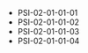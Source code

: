 <!--
    ATTENTION: This file was generated via gradle!
               Do NOT manually edit this file! Any such changes will be overwritten!
-->
* PSI-02-01-01-01
* PSI-02-01-01-02
* PSI-02-01-01-03
* PSI-02-01-01-04
